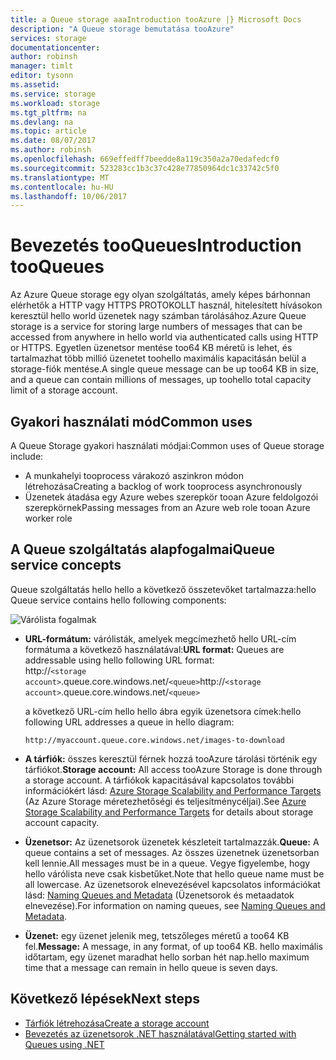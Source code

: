 ```yaml
---
title: a Queue storage aaaIntroduction tooAzure |} Microsoft Docs
description: "A Queue storage bemutatása tooAzure"
services: storage
documentationcenter: 
author: robinsh
manager: timlt
editor: tysonn
ms.assetid: 
ms.service: storage
ms.workload: storage
ms.tgt_pltfrm: na
ms.devlang: na
ms.topic: article
ms.date: 08/07/2017
ms.author: robinsh
ms.openlocfilehash: 669effedff7beedde8a119c350a2a70edafedcf0
ms.sourcegitcommit: 523283cc1b3c37c428e77850964dc1c33742c5f0
ms.translationtype: MT
ms.contentlocale: hu-HU
ms.lasthandoff: 10/06/2017
---
```

# <a name="introduction-tooqueues"></a><span data-ttu-id="61c52-103">Bevezetés tooQueues</span><span class="sxs-lookup"><span data-stu-id="61c52-103">Introduction tooQueues</span></span>

<span data-ttu-id="61c52-104">Az Azure Queue storage egy olyan szolgáltatás, amely képes bárhonnan elérhetők a HTTP vagy HTTPS PROTOKOLLT használ, hitelesített hívásokon keresztül hello world üzenetek nagy számban tárolásához.</span><span class="sxs-lookup"><span data-stu-id="61c52-104">Azure Queue storage is a service for storing large numbers of messages that can be accessed from anywhere in hello world via authenticated calls using HTTP or HTTPS.</span></span> <span data-ttu-id="61c52-105">Egyetlen üzenetsor mentése too64 KB méretű is lehet, és tartalmazhat több millió üzenetet toohello maximális kapacitásán belül a storage-fiók mentése.</span><span class="sxs-lookup"><span data-stu-id="61c52-105">A single queue message can be up too64 KB in size, and a queue can contain millions of messages, up toohello total capacity limit of a storage account.</span></span>

## <a name="common-uses"></a><span data-ttu-id="61c52-106">Gyakori használati mód</span><span class="sxs-lookup"><span data-stu-id="61c52-106">Common uses</span></span>

<span data-ttu-id="61c52-107">A Queue Storage gyakori használati módjai:</span><span class="sxs-lookup"><span data-stu-id="61c52-107">Common uses of Queue storage include:</span></span>

* <span data-ttu-id="61c52-108">A munkahelyi tooprocess várakozó aszinkron módon létrehozása</span><span class="sxs-lookup"><span data-stu-id="61c52-108">Creating a backlog of work tooprocess asynchronously</span></span>
* <span data-ttu-id="61c52-109">Üzenetek átadása egy Azure webes szerepkör tooan Azure feldolgozói szerepkörnek</span><span class="sxs-lookup"><span data-stu-id="61c52-109">Passing messages from an Azure web role tooan Azure worker role</span></span>

## <a name="queue-service-concepts"></a><span data-ttu-id="61c52-110">A Queue szolgáltatás alapfogalmai</span><span class="sxs-lookup"><span data-stu-id="61c52-110">Queue service concepts</span></span>

<span data-ttu-id="61c52-111">Queue szolgáltatás hello hello a következő összetevőket tartalmazza:</span><span class="sxs-lookup"><span data-stu-id="61c52-111">hello Queue service contains hello following components:</span></span>

![Várólista fogalmak](./media/storage-queues-introduction/queue1.png)

* <span data-ttu-id="61c52-113">**URL-formátum:** várólisták, amelyek megcímezhető hello URL-cím formátuma a következő használatával:</span><span class="sxs-lookup"><span data-stu-id="61c52-113">**URL format:** Queues are addressable using hello following URL format:</span></span>   
    <span data-ttu-id="61c52-114">http://`<storage account>`.queue.core.windows.net/`<queue>`</span><span class="sxs-lookup"><span data-stu-id="61c52-114">http://`<storage account>`.queue.core.windows.net/`<queue>`</span></span> 
  
    <span data-ttu-id="61c52-115">a következő URL-cím hello hello ábra egyik üzenetsora címek:</span><span class="sxs-lookup"><span data-stu-id="61c52-115">hello following URL addresses a queue in hello diagram:</span></span>  
  
    `http://myaccount.queue.core.windows.net/images-to-download`

* <span data-ttu-id="61c52-116">**A tárfiók:** összes keresztül férnek hozzá tooAzure tárolási történik egy tárfiókot.</span><span class="sxs-lookup"><span data-stu-id="61c52-116">**Storage account:** All access tooAzure Storage is done through a storage account.</span></span> <span data-ttu-id="61c52-117">A tárfiókok kapacitásával kapcsolatos további információkért lásd: [Azure Storage Scalability and Performance Targets](../common/storage-scalability-targets.md?toc=%2fazure%2fstorage%2fqueues%2ftoc.json) (Az Azure Storage méretezhetőségi és teljesítménycéljai).</span><span class="sxs-lookup"><span data-stu-id="61c52-117">See [Azure Storage Scalability and Performance Targets](../common/storage-scalability-targets.md?toc=%2fazure%2fstorage%2fqueues%2ftoc.json) for details about storage account capacity.</span></span>

* <span data-ttu-id="61c52-118">**Üzenetsor:** Az üzenetsorok üzenetek készleteit tartalmazzák.</span><span class="sxs-lookup"><span data-stu-id="61c52-118">**Queue:** A queue contains a set of messages.</span></span> <span data-ttu-id="61c52-119">Az összes üzenetnek üzenetsorban kell lennie.</span><span class="sxs-lookup"><span data-stu-id="61c52-119">All messages must be in a queue.</span></span> <span data-ttu-id="61c52-120">Vegye figyelembe, hogy hello várólista neve csak kisbetűket.</span><span class="sxs-lookup"><span data-stu-id="61c52-120">Note that hello queue name must be all lowercase.</span></span> <span data-ttu-id="61c52-121">Az üzenetsorok elnevezésével kapcsolatos információkat lásd: [Naming Queues and Metadata](https://msdn.microsoft.com/library/azure/dd179349.aspx) (Üzenetsorok és metaadatok elnevezése).</span><span class="sxs-lookup"><span data-stu-id="61c52-121">For information on naming queues, see [Naming Queues and Metadata](https://msdn.microsoft.com/library/azure/dd179349.aspx).</span></span>

* <span data-ttu-id="61c52-122">**Üzenet:** egy üzenet jelenik meg, tetszőleges méretű a too64 KB fel.</span><span class="sxs-lookup"><span data-stu-id="61c52-122">**Message:** A message, in any format, of up too64 KB.</span></span> <span data-ttu-id="61c52-123">hello maximális időtartam, egy üzenet maradhat hello sorban hét nap.</span><span class="sxs-lookup"><span data-stu-id="61c52-123">hello maximum time that a message can remain in hello queue is seven days.</span></span>

## <a name="next-steps"></a><span data-ttu-id="61c52-124">Következő lépések</span><span class="sxs-lookup"><span data-stu-id="61c52-124">Next steps</span></span>

* [<span data-ttu-id="61c52-125">Tárfiók létrehozása</span><span class="sxs-lookup"><span data-stu-id="61c52-125">Create a storage account</span></span>](../storage-create-storage-account.md?toc=%2fazure%2fstorage%2fqueues%2ftoc.json)
* [<span data-ttu-id="61c52-126">Bevezetés az üzenetsorok .NET használatával</span><span class="sxs-lookup"><span data-stu-id="61c52-126">Getting started with Queues using .NET</span></span>](storage-dotnet-how-to-use-queues.md)
